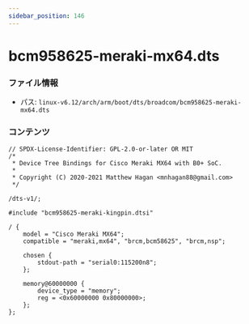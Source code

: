 ```yaml
---
sidebar_position: 146
---
```

# bcm958625-meraki-mx64.dts

### ファイル情報

- パス: `linux-v6.12/arch/arm/boot/dts/broadcom/bcm958625-meraki-mx64.dts`

### コンテンツ

```dts
// SPDX-License-Identifier: GPL-2.0-or-later OR MIT
/*
 * Device Tree Bindings for Cisco Meraki MX64 with B0+ SoC.
 *
 * Copyright (C) 2020-2021 Matthew Hagan <mnhagan88@gmail.com>
 */

/dts-v1/;

#include "bcm958625-meraki-kingpin.dtsi"

/ {
	model = "Cisco Meraki MX64";
	compatible = "meraki,mx64", "brcm,bcm58625", "brcm,nsp";

	chosen {
		stdout-path = "serial0:115200n8";
	};

	memory@60000000 {
		device_type = "memory";
		reg = <0x60000000 0x80000000>;
	};
};

```
